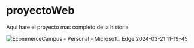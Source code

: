 # proyectoWeb
Aqui hare el proyecto mas completo de la historia

![EcommerceCampus - Personal - Microsoft_ Edge 2024-03-21 11-19-45](https://github.com/AndresCaste2001/proyectoWeb/assets/143757955/19c6856c-c593-437e-8329-8c5152fadaa7)
